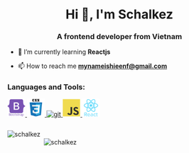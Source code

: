<h1 align="center">Hi 👋, I'm Schalkez</h1>
<h3 align="center">A frontend developer from Vietnam</h3>


- 🌱 I’m currently learning **Reactjs**

- 📫 How to reach me **mynameishieenf@gmail.com**

<h3 align="left">Languages and Tools:</h3>
<p align="left"> <a href="https://getbootstrap.com" target="_blank" rel="noreferrer"> <img src="https://raw.githubusercontent.com/devicons/devicon/master/icons/bootstrap/bootstrap-plain-wordmark.svg" alt="bootstrap" width="40" height="40"/> </a> <a href="https://www.w3schools.com/css/" target="_blank" rel="noreferrer"> <img src="https://raw.githubusercontent.com/devicons/devicon/master/icons/css3/css3-original-wordmark.svg" alt="css3" width="40" height="40"/> </a> <a href="https://git-scm.com/" target="_blank" rel="noreferrer"> <img src="https://www.vectorlogo.zone/logos/git-scm/git-scm-icon.svg" alt="git" width="40" height="40"/> </a> <a href="https://developer.mozilla.org/en-US/docs/Web/JavaScript" target="_blank" rel="noreferrer"> <img src="https://raw.githubusercontent.com/devicons/devicon/master/icons/javascript/javascript-original.svg" alt="javascript" width="40" height="40"/> </a> <a href="https://reactjs.org/" target="_blank" rel="noreferrer"> <img src="https://raw.githubusercontent.com/devicons/devicon/master/icons/react/react-original-wordmark.svg" alt="react" width="40" height="40"/> </a> </p>

<p style="display:inline-block;"><img align="left" src="https://github-readme-stats.vercel.app/api/top-langs?username=schalkez&show_icons=true&locale=en&layout=compact" alt="schalkez" /></p>

<p style="display:inline-block;">&nbsp;<img align="center" src="https://github-readme-stats.vercel.app/api?username=schalkez&show_icons=true&locale=en" alt="schalkez" /></p>


<!---
Nothing is true, everything is permitted.
忍
--->
